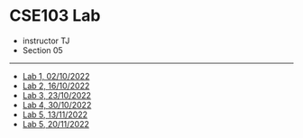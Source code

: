 # CSE103 Lab

- instructor TJ
- Section 05

---

- [Lab 1, 02/10/2022](./classes/class-1.md)
- [Lab 2, 16/10/2022](./classes/class-2/)
- [Lab 3, 23/10/2022](./classes/class-3/)
- [Lab 4, 30/10/2022](./classes/class-4/)
- [Lab 5, 13/11/2022](./classes/class-5/)
- [Lab 5, 20/11/2022](./classes/class-6/)
